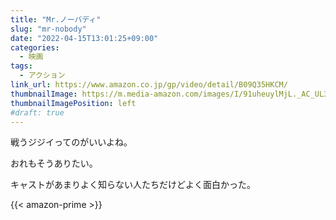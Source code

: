```yaml
---
title: "Mr.ノーバディ"
slug: "mr-nobody"
date: "2022-04-15T13:01:25+09:00"
categories:
  - 映画
tags:
  - アクション
link_url: https://www.amazon.co.jp/gp/video/detail/B09Q35HKCM/
thumbnailImage: https://m.media-amazon.com/images/I/91uheuylMjL._AC_UL320_.jpg
thumbnailImagePosition: left
#draft: true
---
```

戦うジジイってのがいいよね。
<!--more-->
おれもそうありたい。

キャストがあまりよく知らない人たちだけどよく面白かった。

{{< amazon-prime >}}
